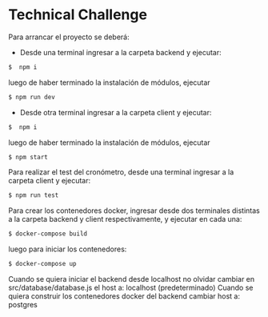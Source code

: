 # Technical Challenge

Para arrancar el proyecto se deberá:

- Desde una terminal ingresar a la carpeta backend y ejecutar:
 ```sh
$  npm i
```
luego de haber terminado la instalación de módulos, ejecutar 
```sh
$ npm run dev
```
- Desde otra terminal  ingresar a la carpeta client y ejecutar:
 ```sh
$  npm i
```
luego de haber terminado la instalación de módulos, ejecutar 
```sh
$ npm start
```

Para realizar el test del cronómetro, desde una terminal ingresar a la carpeta client y ejecutar:

```sh
$ npm run test
```

Para crear los contenedores docker, ingresar desde dos terminales distintas a la carpeta backend y client respectivamente, y ejecutar en cada una:

```sh
$ docker-compose build
```
luego para iniciar los contenedores:

```sh
$ docker-compose up
```

Cuando se quiera iniciar el backend desde localhost no olvidar cambiar en src/database/database.js el host a: localhost (predeterminado)
Cuando se quiera construir los contenedores docker del backend  cambiar host a: postgres


